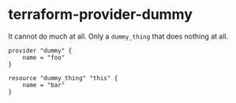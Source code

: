 # terraform-provider-dummy

It cannot do much at all. Only a `dummy_thing` that does nothing at all.

```hcl
provider "dummy" {
    name = "foo"
}

resource "dummy_thing" "this" {
    name = "bar"
}
```